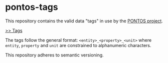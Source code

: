 # pontos-tags

This repository contains the valid data "tags" in use by the [PONTOS project](https://pontos.ri.se).

[>> Tags](./tags.md)

The tags follow the general format: `<entity>_<property>_<unit>` where `entity`, `property` and `unit` are constrained to alphanumeric characters.

This repository adheres to semantic versioning.


